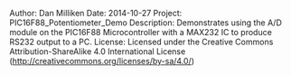 Author: Dan Milliken
Date: 2014-10-27
Project: PIC16F88_Potentiometer_Demo
Description: Demonstrates using the A/D module on the PIC16F88 Microcontroller with a MAX232 IC to produce RS232 output to a PC.
License: Licensed under the Creative Commons Attribution-ShareAlike 4.0 International License (http://creativecommons.org/licenses/by-sa/4.0/)
